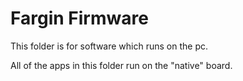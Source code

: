# Fargin Firmware

This folder is for software which runs on the pc.

All of the apps in this folder run on the "native" board.

